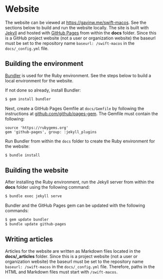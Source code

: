 # Website

The website can be viewed at https://gavinw.me/swift-macos. See the sections below to build and run the website locally. The site is built with [Jekyll](https://jekyllrb.com) and hosted with [GitHub Pages](https://pages.github.com) from within the **docs** folder. Since this is a GitHub project website (not a user or organization website) the baseurl must be set to the repository name `baseurl: /swift-macos` in the `docs/_config.yml` file.

## Building the environment

[Bundler](https://bundler.io) is used for the Ruby environment. See the steps below to build a local environment for the website.

If not done so already, install Bundler:

```bash
$ gem install bundler
```

Next, create a GitHub Pages Gemfile at `docs/Gemfile` by following the instructions at [github.com/github/pages-gem](https://github.com/github/pages-gem). The Gemfile must contain the following:

```
source 'https://rubygems.org'
gem 'github-pages', group: :jekyll_plugins
```

Run Bundler from within the `docs` folder to create the Ruby environment for the website:

```bash
$ bundle install
```

## Building the website

After installing the Ruby environment, run the Jekyll server from within the **docs** folder using the following command:

```bash
$ bundle exec jekyll serve
```

Bundler and the GitHub Pages gem can be updated with the following commands:

```bash
$ gem update bundler
$ bundle update github-pages
```

## Writing articles

Articles for the website are written as Markdown files located in the **docs/_articles** folder. Since this is a project website (not a user or organization website) the baseurl must be set to the repository name `baseurl: /swift-macos` in the `docs/_config.yml` file. Therefore, paths in the HTML and Markdown files must start with `/swift-macos`.

